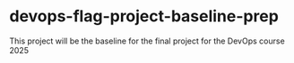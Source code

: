 # devops-flag-project-baseline-prep
This project will be the baseline for the final project for the DevOps course 2025
